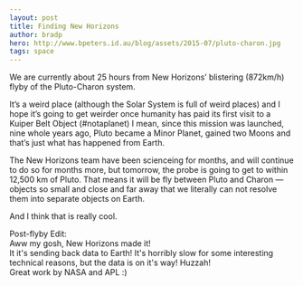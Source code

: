 ```yaml
---
layout: post
title: Finding New Horizons
author: bradp
hero: http://www.bpeters.id.au/blog/assets/2015-07/pluto-charon.jpg
tags: space
---
```

We are currently about 25 hours from New Horizons’ blistering (872km/h) flyby of the Pluto-Charon system.

It’s a weird place (although the Solar System is full of weird places) and I hope it’s going to get weirder once humanity has paid its first visit to a Kuiper Belt Object (#notaplanet) I mean, since this mission was launched, nine whole years ago, Pluto became a Minor Planet, gained two Moons and that’s just what has happened from Earth.

The New Horizons team have been scienceing for months, and will continue to do so for months more, but tomorrow, the probe is going to get to within 12,500 km of Pluto. That means it will be fly between Pluto and Charon — objects so small and close and far away that we literally can not resolve them into separate objects on Earth.

And I think that is really cool.

Post-flyby Edit:  
Aww my gosh, New Horizons made it!  
It it's sending back data to Earth! It's horribly slow for some interesting technical reasons, but the data is on it's way! Huzzah!  
Great work by NASA and APL :)